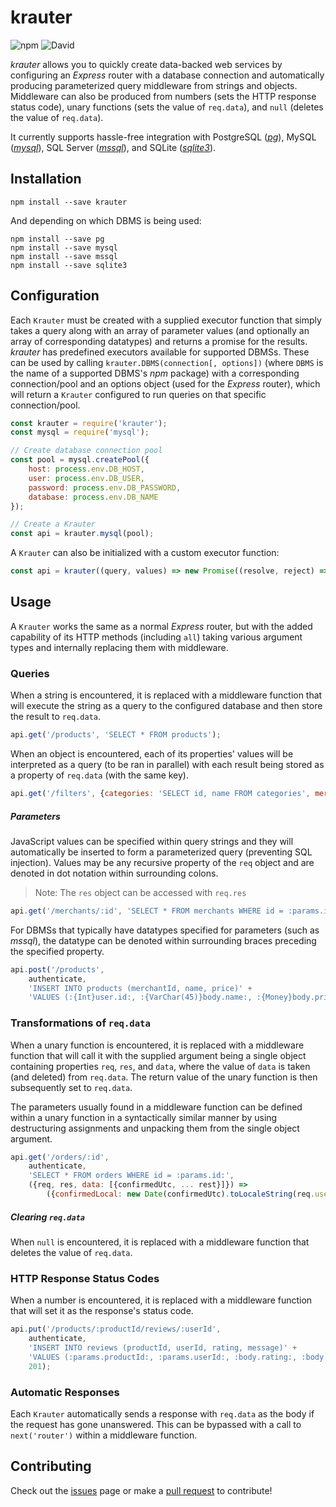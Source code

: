 # krauter

![npm](https://img.shields.io/npm/v/krauter.svg)
![David](https://img.shields.io/david/brandon-d-mckay/krauter.svg)

*krauter* allows you to quickly create data-backed web services by configuring an *Express* router with a database connection and automatically producing parameterized query middleware from strings and objects. Middleware can also be produced from numbers (sets the HTTP response status code), unary functions (sets the value of `req.data`), and `null` (deletes the value of `req.data`).

It currently supports hassle-free integration with PostgreSQL ([*pg*](https://github.com/brianc/node-postgres)), MySQL ([*mysql*](https://github.com/mysqljs/mysql)), SQL Server ([*mssql*](https://github.com/tediousjs/node-mssql)), and SQLite ([*sqlite3*](https://github.com/mapbox/node-sqlite3)).

## Installation

```shell
npm install --save krauter
```

And depending on which DBMS is being used:

```shell
npm install --save pg
npm install --save mysql
npm install --save mssql
npm install --save sqlite3
```

## Configuration

Each `Krauter` must be created with a supplied executor function that simply takes a query along with an array of parameter values (and optionally an array of corresponding datatypes) and returns a promise for the results. *krauter* has predefined executors available for supported DBMSs. These can be used by calling `krauter.DBMS(connection[, options])` (where `DBMS` is the name of a supported DBMS's *npm* package) with a corresponding connection/pool and an options object (used for the *Express* router), which will return a `Krauter` configured to run queries on that specific connection/pool.

```javascript
const krauter = require('krauter');
const mysql = require('mysql');

// Create database connection pool
const pool = mysql.createPool({
    host: process.env.DB_HOST,
    user: process.env.DB_USER,
    password: process.env.DB_PASSWORD,
    database: process.env.DB_NAME
});

// Create a Krauter
const api = krauter.mysql(pool);
```

A `Krauter` can also be initialized with a custom executor function:

```javascript
const api = krauter((query, values) => new Promise((resolve, reject) => {...}));
```

## Usage

A `Krauter` works the same as a normal *Express* router, but with the added capability of its HTTP methods (including `all`) taking various argument types and internally replacing them with middleware.

### Queries

When a string is encountered, it is replaced with a middleware function that will execute the string as a query to the configured database and then store the result to `req.data`.

```javascript
api.get('/products', 'SELECT * FROM products');
```

When an object is encountered, each of its properties' values will be interpreted as a query (to be ran in parallel) with each result being stored as a property of `req.data` (with the same key).

```javascript
api.get('/filters', {categories: 'SELECT id, name FROM categories', merchants: 'SELECT id, name FROM merchants'});
```

##### Parameters

JavaScript values can be specified within query strings and they will automatically be inserted to form a parameterized query (preventing SQL injection). Values may be any recursive property of the `req` object and are denoted in dot notation within surrounding colons. 

> Note: The `res` object can be accessed with `req.res`

```javascript
api.get('/merchants/:id', 'SELECT * FROM merchants WHERE id = :params.id:');
```

For DBMSs that typically have datatypes specified for parameters (such as *mssql*), the datatype can be denoted within surrounding braces preceding the specified property.

```javascript
api.post('/products', 
    authenticate, 
    'INSERT INTO products (merchantId, name, price)' +
    'VALUES (:{Int}user.id:, :{VarChar(45)}body.name:, :{Money}body.price:)');
```

### Transformations of `req.data`

When a unary function is encountered, it is replaced with a middleware function that will call it with the supplied argument being a single object containing properties `req`, `res`, and `data`, where the value of `data` is taken (and deleted) from `req.data`. The return value of the unary function is then subsequently set to `req.data`.

The parameters usually found in a middleware function can be defined within a unary function in a syntactically similar manner by using destructuring assignments and unpacking them from the single object argument.

```javascript
api.get('/orders/:id',
    authenticate,
    'SELECT * FROM orders WHERE id = :params.id:',
    ({req, res, data: [{confirmedUtc, ... rest}]}) =>
        ({confirmedLocal: new Date(confirmedUtc).toLocaleString(req.user.language, {timeZone: req.user.timeZone}), ... rest}));
```

##### Clearing `req.data`

When `null` is encountered, it is replaced with a middleware function that deletes the value of `req.data`.

### HTTP Response Status Codes

When a number is encountered, it is replaced with a middleware function that will set it as the response's status code.

```javascript
api.put('/products/:productId/reviews/:userId', 
    authenticate, 
    'INSERT INTO reviews (productId, userId, rating, message)' +
    'VALUES (:params.productId:, :params.userId:, :body.rating:, :body.message:)',
    201);
```

### Automatic Responses

Each `Krauter` automatically sends a response with `req.data` as the body if the request has gone unanswered. This can be bypassed with a call to `next('router')` within a middleware function.

## Contributing
Check out the [issues](https://github.com/brandon-d-mckay/krauter/issues) page or make a [pull request](https://github.com/brandon-d-mckay/krauter/pulls) to contribute!
